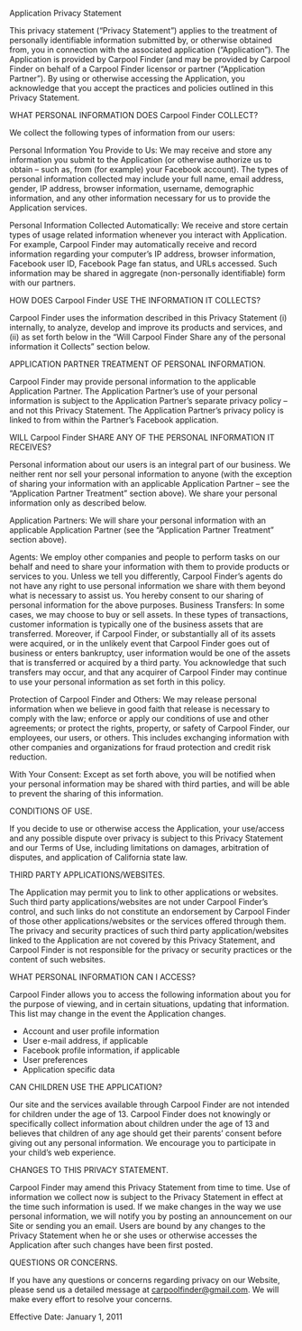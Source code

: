 Application Privacy Statement

This privacy statement (“Privacy Statement”) applies to the treatment of personally identifiable information submitted by, or otherwise obtained from, you in connection with the associated application (“Application”). The Application is provided by Carpool Finder (and may be provided by Carpool Finder on behalf of a Carpool Finder licensor or partner (“Application Partner”). By using or otherwise accessing the Application, you acknowledge that you accept the practices and policies outlined in this Privacy Statement.

WHAT PERSONAL INFORMATION DOES Carpool Finder COLLECT?

We collect the following types of information from our users:

Personal Information You Provide to Us:
We may receive and store any information you submit to the Application (or otherwise authorize us to obtain – such as, from (for example) your Facebook account). The types of personal information collected may include your full name, email address, gender, IP address, browser information, username, demographic information, and any other information necessary for us to provide the Application services.

Personal Information Collected Automatically:
We receive and store certain types of usage related information whenever you interact with Application. For example, Carpool Finder may automatically receive and record information regarding your computer’s IP address, browser information, Facebook user ID, Facebook Page fan status, and URLs accessed. Such information may be shared in aggregate (non-personally identifiable) form with our partners.

HOW DOES Carpool Finder USE THE INFORMATION IT COLLECTS?

Carpool Finder uses the information described in this Privacy Statement (i) internally, to analyze, develop and improve its products and services, and (ii) as set forth below in the “Will Carpool Finder Share any of the personal information it Collects” section below.

APPLICATION PARTNER TREATMENT OF PERSONAL INFORMATION.

Carpool Finder may provide personal information to the applicable Application Partner. The Application Partner’s use of your personal information is subject to the Application Partner’s separate privacy policy – and not this Privacy Statement. The Application Partner’s privacy policy is linked to from within the Partner’s Facebook application.

WILL Carpool Finder SHARE ANY OF THE PERSONAL INFORMATION IT RECEIVES?

Personal information about our users is an integral part of our business. We neither rent nor sell your personal information to anyone (with the exception of sharing your information with an applicable Application Partner – see the “Application Partner Treatment” section above). We share your personal information only as described below.

Application Partners: We will share your personal information with an applicable Application Partner (see the “Application Partner Treatment” section above).

Agents: We employ other companies and people to perform tasks on our behalf and need to share your information with them to provide products or services to you. Unless we tell you differently, Carpool Finder’s agents do not have any right to use personal information we share with them beyond what is necessary to assist us. You hereby consent to our sharing of personal information for the above purposes. Business Transfers: In some cases, we may choose to buy or sell assets. In these types of transactions, customer information is typically one of the business assets that are transferred. Moreover, if Carpool Finder, or substantially all of its assets were acquired, or in the unlikely event that Carpool Finder goes out of business or enters bankruptcy, user information would be one of the assets that is transferred or acquired by a third party. You acknowledge that such transfers may occur, and that any acquirer of Carpool Finder may continue to use your personal information as set forth in this policy.

Protection of Carpool Finder and Others: We may release personal information when we believe in good faith that release is necessary to comply with the law; enforce or apply our conditions of use and other agreements; or protect the rights, property, or safety of Carpool Finder, our employees, our users, or others. This includes exchanging information with other companies and organizations for fraud protection and credit risk reduction.

With Your Consent: Except as set forth above, you will be notified when your personal information may be shared with third parties, and will be able to prevent the sharing of this information.

CONDITIONS OF USE.

If you decide to use or otherwise access the Application, your use/access and any possible dispute over privacy is subject to this Privacy Statement and our Terms of Use, including limitations on damages, arbitration of disputes, and application of California state law.

THIRD PARTY APPLICATIONS/WEBSITES.

The Application may permit you to link to other applications or websites. Such third party applications/websites are not under Carpool Finder’s control, and such links do not constitute an endorsement by Carpool Finder of those other applications/websites or the services offered through them. The privacy and security practices of such third party application/websites linked to the Application are not covered by this Privacy Statement, and Carpool Finder is not responsible for the privacy or security practices or the content of such websites.

WHAT PERSONAL INFORMATION CAN I ACCESS?

Carpool Finder allows you to access the following information about you for the purpose of viewing, and in certain situations, updating that information. This list may change in the event the Application changes.

- Account and user profile information
- User e-mail address, if applicable
- Facebook profile information, if applicable
- User preferences
- Application specific data

CAN CHILDREN USE THE APPLICATION?

Our site and the services available through Carpool Finder are not intended for children under the age of 13. Carpool Finder does not knowingly or specifically collect information about children under the age of 13 and believes that children of any age should get their parents’ consent before giving out any personal information. We encourage you to participate in your child’s web experience.

CHANGES TO THIS PRIVACY STATEMENT.

Carpool Finder may amend this Privacy Statement from time to time. Use of information we collect now is subject to the Privacy Statement in effect at the time such information is used. If we make changes in the way we use personal information, we will notify you by posting an announcement on our Site or sending you an email. Users are bound by any changes to the Privacy Statement when he or she uses or otherwise accesses the Application after such changes have been first posted.

QUESTIONS OR CONCERNS.

If you have any questions or concerns regarding privacy on our Website, please send us a detailed message at carpoolfinder@gmail.com. We will make every effort to resolve your concerns.

Effective Date: January 1, 2011
